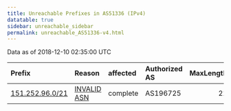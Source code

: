 ```yaml
---
title: Unreachable Prefixes in AS51336 (IPv4)
datatable: true
sidebar: unreachable_sidebar
permalink: unreachable_AS51336-v4.html
---
```


Data as of 2018-12-10 02:35:00 UTC


<div class="datatable-begin"></div>

| Prefix                                                   | Reason                                                                                                 | affected   | Authorized AS   |   MaxLength | Anchor                                         |   unreachable /24s |
|:---------------------------------------------------------|:-------------------------------------------------------------------------------------------------------|:-----------|:----------------|------------:|:-----------------------------------------------|-------------------:|
| [151.252.96.0/21](https://stat.ripe.net/151.252.96.0/21) | [INVALID ASN](https://rpki-validator.ripe.net/announcement-preview?asn=AS51336&prefix=151.252.96.0/21) | complete   | AS196725        |          21 | [RIPE](unreachable_RIPE_NCC_RPKI_Root-v4.html) |                  8 |

<div class="datatable-end"></div>